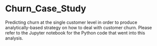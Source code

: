 # Churn_Case_Study
Predicting churn at the single customer level in order to produce analytically-based strategy on how to deal with customer churn. Please refer to the Jupyter notebook for the Python code that went into this analysis.
